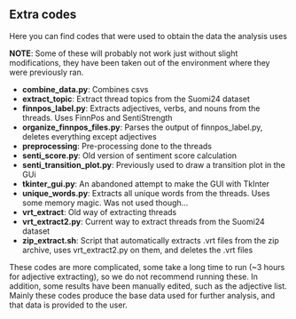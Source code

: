 ## Extra codes
Here you can find codes that were used to obtain the data the analysis uses

**NOTE**: Some of these will probably not work just without slight modifications, they have been taken out of the environment where they were previously ran.

* **combine_data.py**: Combines csvs
* **extract_topic**: Extract thread topics from the Suomi24 dataset
* **finnpos_label.py**: Extracts adjectives, verbs, and nouns from the threads. Uses FinnPos and SentiStrength
* **organize_finnpos_files.py**: Parses the output of finnpos_label.py, deletes everything except adjectives
* **preprocessing**: Pre-processing done to the threads
* **senti_score.py**: Old version of sentiment score calculation
* **senti_transition_plot.py**: Previously used to draw a transition plot in the GUi
* **tkinter_gui.py**: An abandoned attempt to make the GUI with TkInter
* **unique_words.py**: Extracts all unique words from the threads. Uses some memory magic. Was not used though...
* **vrt_extract**: Old way of extracting threads
* **vrt_extract2.py**: Current way to extract threads from the Suomi24 dataset
* **zip_extract.sh**: Script that automatically extracts .vrt files from the zip archive, uses vrt_extract2.py on them, and deletes the .vrt files 
 
  
These codes are more complicated, some take a long time to run (~3 hours for adjective extracting), so we do not recommend running these. 
In addition, some results have been manually edited, such as the adjective list. 
Mainly these codes produce the base data used for further analysis, and that data is provided to the user.
